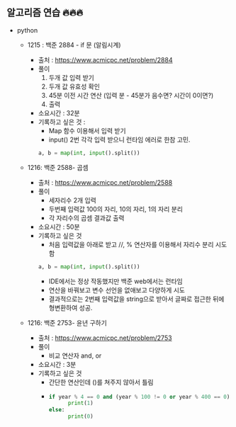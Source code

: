 ## 알고리즘 연습 🔥🔥🔥

+ python
  + 1215 : 백준 2884 - if 문 (알림시계)
    + 출처 : https://www.acmicpc.net/problem/2884
    + 풀이
      1) 두개 값 입력 받기
      2) 두개 값 유효성 확인
      3) 45분 이전 시간 연산 (입력 분 - 45분가 음수면? 시간이 0이면?) 
      4) 출력
    + 소요시간 : 32분 
    + 기록하고 싶은 것 : 
      + Map 함수 이용해서 입력 받기
      + input() 2번 각각 입력 받으니 런타임 에러로 한참 고민. 
      ```python
      a, b = map(int, input().split())
      ```
  + 1216: 백준 2588- 곱셈
    + 출처 : https://www.acmicpc.net/problem/2588
    + 풀이
      + 세자리수 2개 입력 
      + 두번째 입력값 100의 자리, 10의 자리, 1의 자리 분리
      + 각 자리수의 곱셈 결과값 출력
    + 소요시간 : 50분
    + 기록하고 싶은 것 
      + 처음 입력값을 아래로 받고 //, % 연산자를 이용해서 자리수 분리 시도함
      ```python
      a, b = map(int, input().split())
      ```
      + IDE에서는 정상 작동했지만 백준 web에서는 런타임
      + 연산을 바꿔보고 변수 선언을 없애보고 다양하게 시도
      + 결과적으로는 2번째 입력값을 string으로 받아서 글짜로 접근한 뒤에 형변환하여 성공.
    
  + 1216: 백준 2753- 윤년 구하기
    + 출처 : https://www.acmicpc.net/problem/2753
    + 풀이
      + 비교 연산자 and, or 
    + 소요시간 : 3분
    + 기록하고 싶은 것
      + 간단한 연산인데 ()를 쳐주지 않아서 틀림
      + ```python
        if year % 4 == 0 and (year % 100 != 0 or year % 400 == 0):
              print(1)
        else:
              print(0)
        ```

